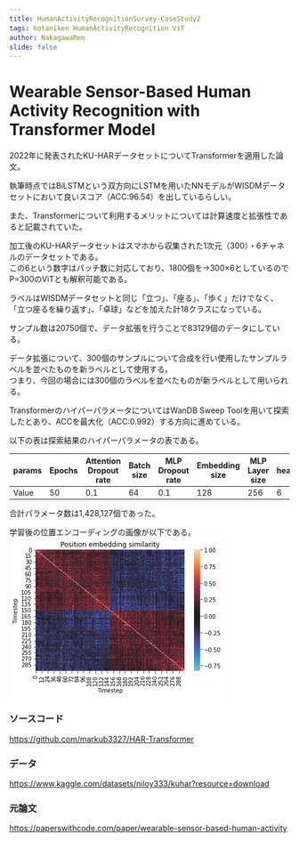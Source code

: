 ```yaml
---
title: HumanActivityRecognitionSurvey-CaseStudy2
tags: kotaniken HumanActivityRecognition ViT
author: NakagawaRen
slide: false
---
```

# Wearable Sensor-Based Human Activity Recognition with Transformer Model

2022年に発表されたKU-HARデータセットについてTransformerを適用した論文。  

執筆時点ではBiLSTMという双方向にLSTMを用いたNNモデルがWISDMデータセットにおいて良いスコア（ACC:96.54）を出しているらしい。  

また、Transformerについて利用するメリットについては計算速度と拡張性であると記載されていた。  

加工後のKU-HARデータセットはスマホから収集された1次元（300）・6チャネルのデータセットである。  
この6という数字はパッチ数に対応しており、1800個を->300×6としているのでP=300のViTとも解釈可能である。  

ラベルはWISDMデータセットと同じ「立つ」、「座る」、「歩く」だけでなく、「立つ座るを繰り返す」、「卓球」などを加えた計18クラスになっている。  

サンプル数は20750個で、データ拡張を行うことで83129個のデータにしている。  

データ拡張について、300個のサンプルについて合成を行い使用したサンプルラベルを並べたものを新ラベルとして使用する。  
つまり、今回の場合には300個のラベルを並べたものが新ラベルとして用いられる。  



TransformerのハイパーパラメータについてはWanDB Sweep Toolを用いて探索したとあり、ACCを最大化（ACC:0.992）する方向に進めている。  

以下の表は探索結果のハイパーパラメータの表である。  


|        params        | Epochs | Attention Dropout rate | Batch size | MLP Dropout rate | Embedding size | MLP Layer size | head | layers | Adam's learning rate |  
|---------------------------|--------|-----------------------|------------|------------------|----------------|----------------|------|--------|----------------------|  
| Value             | 50     | 0.1                   | 64         | 0.1              | 128            | 256            | 6    | 3      | 0.001                |  

合計パラメータ数は1,428,127個であった。  

学習後の位置エンコーディングの画像が以下である。  
![KU-HAR-PE.png](image/U3dduKW30Q.png)  

### ソースコード
https://github.com/markub3327/HAR-Transformer  

### データ
https://www.kaggle.com/datasets/niloy333/kuhar?resource=download  

### 元論文
https://paperswithcode.com/paper/wearable-sensor-based-human-activity  
